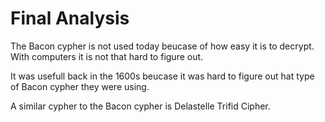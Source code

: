 # Final Analysis 
The Bacon cypher is not used today beucase of how easy it is to decrypt. With computers it is not that hard to figure out. 

It was usefull back in the 1600s beucase it was hard to figure out hat type of Bacon cypher they were using. 

A similar cypher to the Bacon cypher is Delastelle Trifid Cipher.

